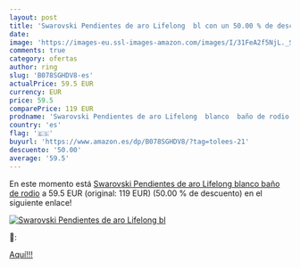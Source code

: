 ```yaml
---
layout: post
title: 'Swarovski Pendientes de aro Lifelong  bl con un 50.00 % de descuento'
date: 
image: 'https://images-eu.ssl-images-amazon.com/images/I/31FeA2f5NjL._SL200_.jpg'
comments: true
category: ofertas
author: ring
slug: 'B078SGHDV8-es'
actualPrice: 59.5 EUR
currency: EUR
price: 59.5
comparePrice: 119 EUR
prodname: 'Swarovski Pendientes de aro Lifelong  blanco  baño de rodio'
country: 'es'
flag: '🇪🇸'
buyurl: 'https://www.amazon.es/dp/B078SGHDV8/?tag=tolees-21'
descuento: '50.00'
average: '59.5'
---
```


En este momento está [Swarovski Pendientes de aro Lifelong  blanco  baño de rodio](https://www.amazon.es/dp/B078SGHDV8/?tag=tolees-21) a 59.5 EUR (original: 119 EUR) (50.00 %  de descuento) en el siguiente enlace!

[![Swarovski Pendientes de aro Lifelong  bl](https://images-eu.ssl-images-amazon.com/images/I/31FeA2f5NjL._SL200_.jpg)](https://www.amazon.es/dp/B078SGHDV8/?tag=tolees-21)

🔎:


[Aquí!!!](https://www.amazon.es/dp/B078SGHDV8/?tag=tolees-21)
